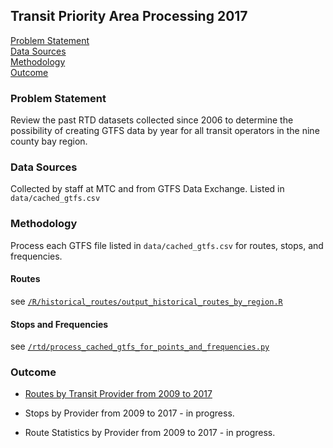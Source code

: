 ## Transit Priority Area Processing 2017

[Problem Statement](#problem-statement)   
[Data Sources](#data-sources)   
[Methodology](#methodology)   
[Outcome](#outcome)   

### Problem Statement  

Review the past RTD datasets collected since 2006 to determine the possibility of creating GTFS data by year for all transit operators in the nine county bay region.

### Data Sources

Collected by staff at MTC and from GTFS Data Exchange. Listed in `data/cached_gtfs.csv`

### Methodology

Process each GTFS file listed in `data/cached_gtfs.csv` for routes, stops, and frequencies.  

#### Routes

see [`/R/historical_routes/output_historical_routes_by_region.R`](https://github.com/BayAreaMetro/RegionalTransitDatabase/blob/afad7ec4096aad89d1d69aa9b22ae3cb7486fdf7/R/historical_routes/output_historical_routes_by_region.R)

#### Stops and Frequencies

see [`/rtd/process_cached_gtfs_for_points_and_frequencies.py`](https://github.com/BayAreaMetro/RegionalTransitDatabase/blob/f9359cd88d8879bb6fe348f20fed0db5a5d372e3/rtd/process_cached_gtfs_for_points_and_frequencies.py)

### Outcome

- [Routes by Transit Provider from 2009 to 2017](https://github.com/BayAreaMetro/transit-data) 

- Stops by Provider from 2009 to 2017 - in progress. 

- Route Statistics by Provider from 2009 to 2017 - in progress. 


